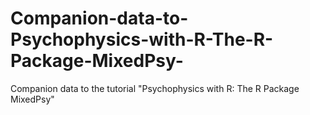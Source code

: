 # Companion-data-to-Psychophysics-with-R-The-R-Package-MixedPsy-
Companion data to the tutorial "Psychophysics with R: The R Package MixedPsy"
